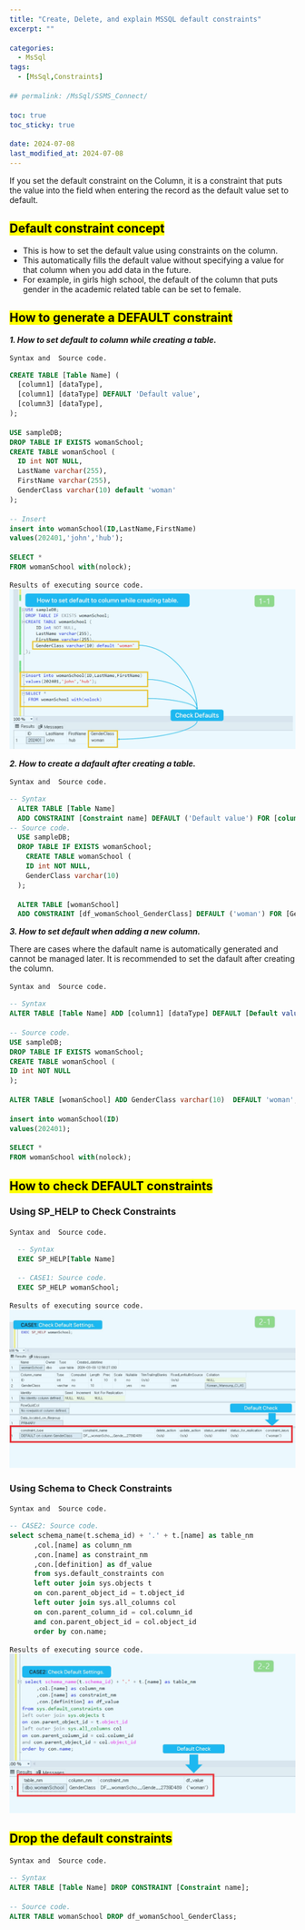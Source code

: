 ```yaml
---
title: "Create, Delete, and explain MSSQL default constraints"
excerpt: ""

categories:
  - MsSql
tags:
  - [MsSql,Constraints]

## permalink: /MsSql/SSMS_Connect/

toc: true
toc_sticky: true
 
date: 2024-07-08
last_modified_at: 2024-07-08
---
```


If you set the default constraint on the Column, it is a constraint that puts the value into the field when entering the record as the default value set to default.

## <mark>Default constraint concept</mark>

- This is how to set the default value using constraints on the column.
- This automatically fills the default value without specifying a value for that column when you add data in the future.
- For example, in girls high school, the default of the column that puts gender in the academic related table can be set to female.

## <mark>How to generate a DEFAULT constraint</mark>

***1. How to set default to column while creating a table.***

`Syntax and  Source code.`

```sql
CREATE TABLE [Table Name] (
  [column1] [dataType],
  [column1] [dataType] DEFAULT 'Default value',
  [column3] [dataType],
);

USE sampleDB;
DROP TABLE IF EXISTS womanSchool;
CREATE TABLE womanSchool (
  ID int NOT NULL,
  LastName varchar(255),
  FirstName varchar(255),
  GenderClass varchar(10) default 'woman'
);

-- Insert  
insert into womanSchool(ID,LastName,FirstName)
values(202401,'john','hub');

SELECT *
FROM womanSchool with(nolock);

```

`Results of executing source code.`
![How to set default to column while creating a table.](/assets/images/postsImages/MsSql/1010_Eng_Default_Constraints/1-1.jpg)

***2. How to create a dafault after creating a table.***

`Syntax and  Source code.`

```sql
-- Syntax
  ALTER TABLE [Table Name]
  ADD CONSTRAINT [Constraint name] DEFAULT ('Default value') FOR [column name];
-- Source code.
  USE sampleDB;
  DROP TABLE IF EXISTS womanSchool;
    CREATE TABLE womanSchool (
    ID int NOT NULL,
    GenderClass varchar(10) 
  );

  ALTER TABLE [womanSchool]
  ADD CONSTRAINT [df_womanSchool_GenderClass] DEFAULT ('woman') FOR [GenderClass];
```

***3. How to set default when adding a new column.***

There are cases where the dafault name is automatically generated and cannot be managed later. It is recommended to set the dafault after creating the column.
  
`Syntax and  Source code.`

```sql
-- Syntax
ALTER TABLE [Table Name] ADD [column1] [dataType] DEFAULT [Default value];

-- Source code.
USE sampleDB;
DROP TABLE IF EXISTS womanSchool;
CREATE TABLE womanSchool (
ID int NOT NULL 
);

ALTER TABLE [womanSchool] ADD GenderClass varchar(10)  DEFAULT 'woman';

insert into womanSchool(ID)
values(202401);

SELECT *
FROM womanSchool with(nolock);
```

## <mark>How to check DEFAULT constraints</mark>

### Using SP_HELP to Check Constraints

`Syntax and  Source code.`

```sql
  -- Syntax
  EXEC SP_HELP[Table Name]

  -- CASE1: Source code.
  EXEC SP_HELP womanSchool;
```

`Results of executing source code.`
![Using SP_HELP to Check Constraints.](/assets/images/postsImages/MsSql/1010_Eng_Default_Constraints/2-1.jpg)

### Using Schema to Check Constraints

`Syntax and  Source code.`

```sql
-- CASE2: Source code.
select schema_name(t.schema_id) + '.' + t.[name] as table_nm
      ,col.[name] as column_nm
      ,con.[name] as constraint_nm 
      ,con.[definition] as df_value
      from sys.default_constraints con
      left outer join sys.objects t
      on con.parent_object_id = t.object_id
      left outer join sys.all_columns col
      on con.parent_column_id = col.column_id
      and con.parent_object_id = col.object_id 
      order by con.name;
```

`Results of executing source code.`
![Using Schema to Check Constraints.](/assets/images/postsImages/MsSql/1010_Eng_Default_Constraints/2-2.jpg)

## <mark>Drop the default constraints</mark>

`Syntax and  Source code.`

```sql
-- Syntax
ALTER TABLE [Table Name] DROP CONSTRAINT [Constraint name];

-- Source code.
ALTER TABLE womanSchool DROP df_womanSchool_GenderClass;
```

